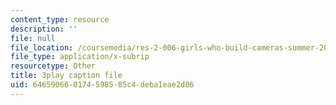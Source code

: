 ```yaml
---
content_type: resource
description: ''
file: null
file_location: /coursemedia/res-2-006-girls-who-build-cameras-summer-2016/646590660174598585c4deba1eae2d86_tJj6YN8peXU.vtt
file_type: application/x-subrip
resourcetype: Other
title: 3play caption file
uid: 64659066-0174-5985-85c4-deba1eae2d86
---
```

